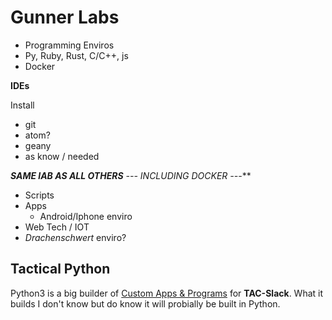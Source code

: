 Gunner Labs
==============

+ Programming Enviros
 + Py, Ruby, Rust, C/C++, js
+ Docker


**IDEs**

Install
+ git
+ atom?
+ geany
+ as know / needed


***SAME *lAB* AS ALL OTHERS** --- INCLUDING DOCKER ---***

+ Scripts
+ Apps
  + Android/Iphone enviro
+ Web Tech / IOT
 + *Drachenschwert* enviro?

 Tactical Python
-----

 Python3 is a big builder of [Custom Apps & Programs](#) for **TAC-Slack**.
 What it builds I don't know but do know it will probially be built in Python.
